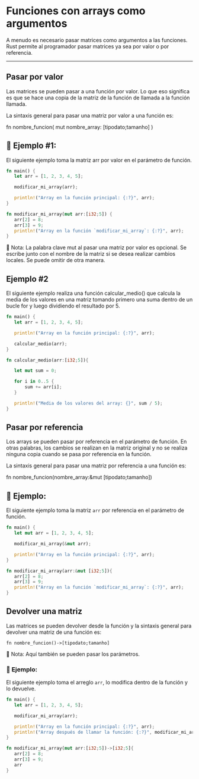 # Funciones con arrays como argumentos

A menudo es necesario pasar matrices como argumentos a las funciones.
Rust permite al programador pasar matrices ya sea por valor o por referencia.

------------------------------------- 

## Pasar por valor

Las matrices se pueden pasar a una función por valor. Lo que eso significa es que se
hace una copia de la matriz de la función de llamada a la función llamada.

La sintaxis general para pasar una matriz por valor a una función es:

fn nombre_funcion( mut nombre_array: [tipodato;tamanho] )

## 📎 Ejemplo #1:

El siguiente ejemplo toma la matriz arr por valor en el parámetro de función.

```rust
fn main() {
   let arr = [1, 2, 3, 4, 5];

   modificar_mi_array(arr);

   println!("Array en la función principal: {:?}", arr);
}

fn modificar_mi_array(mut arr:[i32;5]) {
   arr[2] = 8;
   arr[3] = 9;
   println!("Array en la función `modificar_mi_array`: {:?}", arr);
}
```

📝 Nota: La palabra clave mut al pasar una matriz por valor es opcional. Se escribe junto con
el nombre de la matriz si se desea realizar cambios locales. Se puede omitir de otra manera.

## Ejemplo #2

El siguiente ejemplo realiza una función calcular_medio() que calcula la media de los valores en una
matriz tomando primero una suma dentro de un bucle for y luego dividiendo el resultado por 5.

```rust
fn main() {
   let arr = [1, 2, 3, 4, 5];

   println!("Array en la función principal: {:?}", arr);

   calcular_medio(arr);
}

fn calcular_medio(arr:[i32;5]){

   let mut sum = 0;

   for i in 0..5 {
       sum += arr[i];
   }

   println!("Media de los valores del array: {}", sum / 5);
}
```

## Pasar por referencia

Los arrays se pueden pasar por referencia en el parámetro de función. En otras palabras, los cambios
se realizan en la matriz original y no se realiza ninguna copia cuando se pasa por referencia en la función.

La sintaxis general para pasar una matriz por referencia a una función es:

fn nombre_funcion(nombre_array:&mut [tipodato;tamanho]) 

## 📎 Ejemplo:

El siguiente ejemplo toma la matriz `arr` por referencia en el parámetro de función.

```rust
fn main() {
   let mut arr = [1, 2, 3, 4, 5];

   modificar_mi_array(&mut arr);

   println!("Array en la función principal: {:?}", arr);
}

fn modificar_mi_array(arr:&mut [i32;5]){
   arr[2] = 8;
   arr[3] = 9;
   println!("Array en la función `modificar_mi_array`: {:?}", arr);
}
```

## Devolver una matriz

Las matrices se pueden devolver desde la función y la sintaxis general para devolver
una matriz de una función es:

``` 
fn nombre_funcion()->[tipodato;tamanho]
```

📝 Nota: Aquí también se pueden pasar los parámetros.

### 📎 Ejemplo:

El siguiente ejemplo toma el arreglo `arr`, lo modifica dentro de la función y lo devuelve.

```rust
fn main() {
   let arr = [1, 2, 3, 4, 5];

   modificar_mi_array(arr);

   println!("Array en la función principal: {:?}", arr);
   println!("Array después de llamar la función: {:?}", modificar_mi_array(arr));
}

fn modificar_mi_array(mut arr:[i32;5])->[i32;5]{
   arr[2] = 8;
   arr[3] = 9;
   arr
}
```